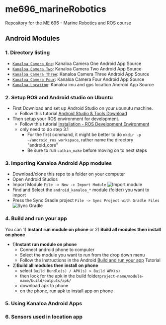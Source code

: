 # me696_marineRobotics
Repository for the ME 696 - Marine Robotics and ROS course

## Android Modules
### 1. Directory listing
 - [`Kanaloa Camera One`](</Android Modules/android_kanaloa_camera_one>): Kanaloa Camera One Android App Source
 - [`Kanaloa Camera Two`](</Android Modules/android_kanaloa_camera_two>): Kanaloa Camera Two Android App Source
 - [`Kanaloa Camera Three`](</Android Modules/android_kanaloa_camera_three>): Kanaloa Camera Three Android App Source
 - [`Kanaloa Camera Four`](</Android Modules/android_kanaloa_camera_four>): Kanaloa Camera Four Android App Source
 - [`Kanaloa Location`](</Android Modules/android_kanaloa_location>): Kanaloa imu and gps location Android App Source
 
### 2. Setup ROS and Android studio on Ubuntu
  - First Download and set up Android Studio on your ubunutu machine. 
      * Follow this tutorial [Android Studio & Tools Download](http://wiki.ros.org/android/kinetic/Android%20Studio/Download)
  - Then setup your ROS environment for development.
      * Follow this tutorial [Installation - ROS Development Environment](http://wiki.ros.org/android/Tutorials/kinetic/Installation%20-%20ROS%20Development%20Environment)
      * only need to do step 3.1
          + For the first command, it might be better to do ```mkdir -p ~/android_ros_workspace```, rather name the directory "android_core"
          + Be sure to run ```catkin_make``` before moving on to next steps
  
### 3. Importing Kanaloa Android App modules
  - Download/clone this repo to a folder on your computer
  - Open Android Studios
  - Import Module ```File -> New -> Import Module```
  ![Import module](https://i.stack.imgur.com/Nlpfo.png)
  - Find and Select the ```android_kanaloa_*``` module (folder) you want to import
  - Press the Sync Gradle project ```File -> Sync Project with Gradle Files```
  ![Sync Gradle](https://i.stack.imgur.com/Thqbc.png)
 
### 4. Build and run your app
You can 1) **Instant run module on phone** or 2) **Build all modules then install on phone**
  - 1)**Instant run module on phone**
      * Connect android phone to computer
      * Select the module you want to run from the drop down menu
      * Follow the Instructions in the Android [Build and run your app](https://developer.android.com/studio/run/) Tutorial 
  - 2)**Build all modules then install on phone**
      * select ```Build Bundle(s) / APK(s) > Build APK(s)```
      * then look for the apk in the build folder```project-name/module-name/build/outputs/apk/```
      * download apk to phone
      * on the phone, run apk to install app on phone
  
### 5. Using Kanaloa Android Apps
 
### 6. Sensors used in location app

